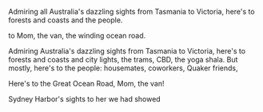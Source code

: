 Admiring all Australia's dazzling sights
from Tasmania to Victoria,
here's to forests and coasts and the people.










to Mom, the van, the winding ocean road.





Admiring Australia's dazzling sights
from Tasmania to Victoria,
here's to forests and coasts and city lights,
the trams, CBD, the yoga shala.
But mostly, here's to the people: housemates,
coworkers, Quaker friends, 







Here's to the Great Ocean Road, Mom, the van!





Sydney Harbor's sights to her we had showed
